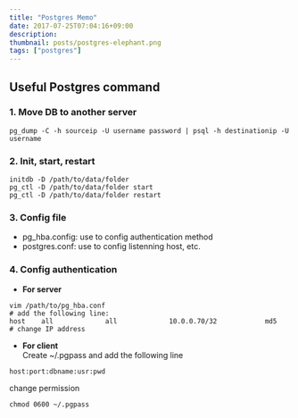 ```yaml
---
title: "Postgres Memo"
date: 2017-07-25T07:04:16+09:00
description:
thumbnail: posts/postgres-elephant.png
tags: ["postgres"]
---
```


## Useful Postgres command
### 1. Move DB to another server
```shell script
pg_dump -C -h sourceip -U username password | psql -h destinationip -U username
```

### 2. Init, start, restart 
```shell script
initdb -D /path/to/data/folder
pg_ctl -D /path/to/data/folder start
pg_ctl -D /path/to/data/folder restart
```

### 3. Config file

- pg_hba.config: use to config authentication method 
- postgres.conf: use to config listenning host, etc.


### 4. Config authentication

- **For server**
```shell script
vim /path/to/pg_hba.conf
# add the following line:
host    all             all             10.0.0.70/32            md5
# change IP address
```

- **For client**\
Create ~/.pgpass and add the following line
```shell script
host:port:dbname:usr:pwd
```

change permission
```shell script
chmod 0600 ~/.pgpass
```
